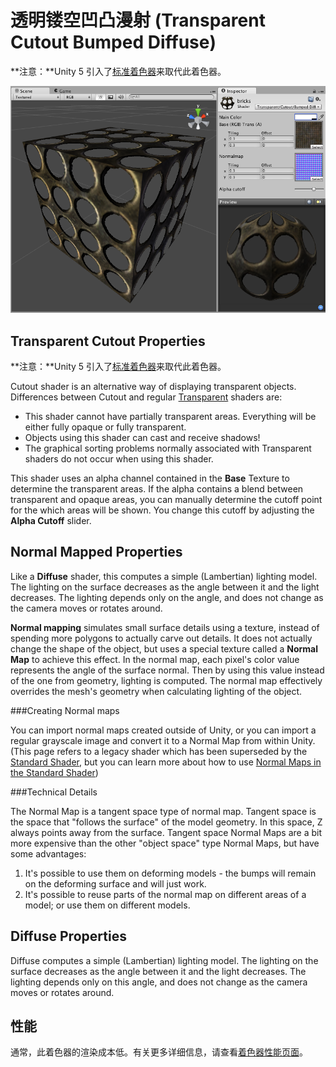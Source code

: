透明镂空凹凸漫射 (Transparent Cutout Bumped Diffuse)
=================================

**注意：**Unity 5 引入了[标准着色器](shader-StandardShader.html)来取代此着色器。

![](../uploads/Shaders/Shader-TransCutoutBump.png) 

Transparent Cutout Properties
-----------------------------

**注意：**Unity 5 引入了[标准着色器](shader-StandardShader.html)来取代此着色器。

Cutout shader is an alternative way of displaying transparent objects. Differences between Cutout and regular [Transparent](shader-TransparentFamily.html) shaders are:

* This shader cannot have partially transparent areas. Everything will be either fully opaque or fully transparent.
* Objects using this shader can cast and receive shadows!
* The graphical sorting problems normally associated with Transparent shaders do not occur when using this shader.

This shader uses an alpha channel contained in the __Base__ Texture to determine the transparent areas. If the alpha contains a blend between transparent and opaque areas, you can manually determine the cutoff point for the which areas will be shown. You change this cutoff by adjusting the __Alpha Cutoff__ slider.
 

Normal Mapped Properties
------------------------


Like a __Diffuse__ shader, this computes a simple (Lambertian) lighting model. The lighting on the surface decreases as the angle between it and the light decreases. The lighting depends only on the angle, and does not change as the camera moves or rotates around.

__Normal mapping__ simulates small surface details using a texture, instead of spending more polygons to actually carve out details. It does not actually change the shape of the object, but uses a special texture called a __Normal Map__ to achieve this effect. In the normal map, each pixel's color value represents the angle of the surface normal. Then by using this value instead of the one from geometry, lighting is computed. The normal map effectively overrides the mesh's geometry when calculating lighting of the object.

###Creating Normal maps

You can import normal maps created outside of Unity, or you can import a regular grayscale image and convert it to a Normal Map from within Unity. (This page refers to a legacy shader which has been superseded by the [Standard Shader](shader-StandardShader.html), but you can learn more about how to use [Normal Maps in the Standard Shader](StandardShaderMaterialParameterNormalMap.html))

###Technical Details

The Normal Map is a tangent space type of normal map. Tangent space is the space that "follows the surface" of the model geometry. In this space, Z always points away from the surface. Tangent space Normal Maps are a bit more expensive than the other "object space" type Normal Maps, but have some advantages:


1. It's possible to use them on deforming models - the bumps will remain on the deforming surface and will just work.
1. It's possible to reuse parts of the normal map on different areas of a model; or use them on different models.
 

Diffuse Properties
------------------


Diffuse computes a simple (Lambertian) lighting model. The lighting on the surface decreases as the angle between it and the light decreases. The lighting depends only on this angle, and does not change as the camera moves or rotates around.
 

性能
-----------


通常，此着色器的渲染成本低。有关更多详细信息，请查看[着色器性能页面](shader-Performance.html)。
